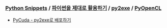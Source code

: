 ### [Python Snippets](../../../contents.md) / [파이썬을 제대로 활용하기](../../contents.md) / [py2exe](../contents.md) / [PyOpenCL ](contents.md)
- [ PyCuda - py2exe로 배포하기](%20PyCuda%20-%20py2exe로%20배포하기.md)
